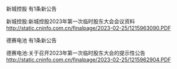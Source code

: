 新城控股 有1条新公告 

新城控股:新城控股2023年第一次临时股东大会会议资料 http://static.cninfo.com.cn/finalpage/2023-02-25/1215963090.PDF 

德赛电池 有1条新公告 

德赛电池:关于召开2023年第一次临时股东大会的提示性公告 http://static.cninfo.com.cn/finalpage/2023-02-25/1215962904.PDF 

